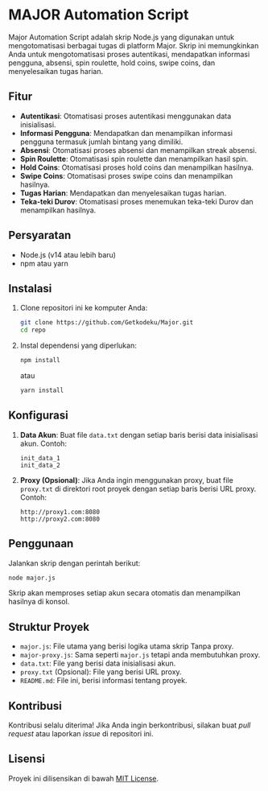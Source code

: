 
# MAJOR Automation Script

Major Automation Script adalah skrip Node.js yang digunakan untuk mengotomatisasi berbagai tugas di platform Major. Skrip ini memungkinkan Anda untuk mengotomatisasi proses autentikasi, mendapatkan informasi pengguna, absensi, spin roulette, hold coins, swipe coins, dan menyelesaikan tugas harian.

## Fitur

- **Autentikasi**: Otomatisasi proses autentikasi menggunakan data inisialisasi.
- **Informasi Pengguna**: Mendapatkan dan menampilkan informasi pengguna termasuk jumlah bintang yang dimiliki.
- **Absensi**: Otomatisasi proses absensi dan menampilkan streak absensi.
- **Spin Roulette**: Otomatisasi spin roulette dan menampilkan hasil spin.
- **Hold Coins**: Otomatisasi proses hold coins dan menampilkan hasilnya.
- **Swipe Coins**: Otomatisasi proses swipe coins dan menampilkan hasilnya.
- **Tugas Harian**: Mendapatkan dan menyelesaikan tugas harian.
- **Teka-teki Durov**: Otomatisasi proses menemukan teka-teki Durov dan menampilkan hasilnya.

## Persyaratan

- Node.js (v14 atau lebih baru)
- npm atau yarn

## Instalasi

1. Clone repositori ini ke komputer Anda:

   ```bash
   git clone https://github.com/Getkodeku/Major.git
   cd repo
   ```

2. Instal dependensi yang diperlukan:

   ```bash
   npm install
   ```

   atau

   ```bash
   yarn install
   ```

## Konfigurasi

1. **Data Akun**: Buat file `data.txt` dengan setiap baris berisi data inisialisasi akun. Contoh:

   ```
   init_data_1
   init_data_2
   ```

2. **Proxy (Opsional)**: Jika Anda ingin menggunakan proxy, buat file `proxy.txt` di direktori root proyek dengan setiap baris berisi URL proxy. Contoh:

   ```
   http://proxy1.com:8080
   http://proxy2.com:8080
   ```

## Penggunaan

Jalankan skrip dengan perintah berikut:

```bash
node major.js
```

Skrip akan memproses setiap akun secara otomatis dan menampilkan hasilnya di konsol.

## Struktur Proyek

- `major.js`: File utama yang berisi logika utama skrip Tanpa proxy.
- `major-proxy.js`: Sama seperti `major.js` tetapi anda membutuhkan proxy.
- `data.txt`: File yang berisi data inisialisasi akun.
- `proxy.txt` (Opsional): File yang berisi URL proxy.
- `README.md`: File ini, berisi informasi tentang proyek.

## Kontribusi

Kontribusi selalu diterima! Jika Anda ingin berkontribusi, silakan buat _pull request_ atau laporkan _issue_ di repositori ini.

## Lisensi

Proyek ini dilisensikan di bawah [MIT License](LICENSE).